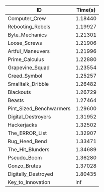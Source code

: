 |ID|Time(s)|
|-|-|
|Computer_Crew|1.18440|
|Rebooting_Rebels|1.19927|
|Byte_Mechanics|1.21301|
|Loose_Screws|1.21906|
|Artful_Maneuvers|1.21996|
|Prime_Calculus|1.22880|
|Grapevine_Squad|1.23554|
|Creed_Symbol|1.25257|
|Smalltalk_Dribble|1.26482|
|Blackouts|1.26729|
|Beasts|1.27464|
|Pint_Sized_Benchwarmers|1.29600|
|Digital_Destroyers|1.31952|
|Hackerjacks|1.32502|
|The_ERROR_List|1.32907|
|Rug_Heed_Bend|1.33471|
|The_Hit_Blunders|1.34689|
|Pseudo_Boom|1.36280|
|Gonzo_Brutes|1.37028|
|Digitally_Destroyed|1.80435|
|Key_to_Innovation|inf|
